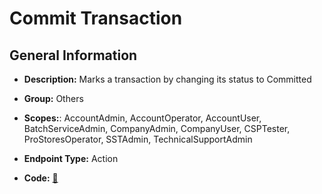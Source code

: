 # Commit Transaction

## General Information

- **Description:** Marks a transaction by changing its status to Committed

- **Group:** Others
- **Scopes:**: AccountAdmin, AccountOperator, AccountUser, BatchServiceAdmin, CompanyAdmin, CompanyUser, CSPTester, ProStoresOperator, SSTAdmin, TechnicalSupportAdmin
- **Endpoint Type:** Action
- **Code:** [🔗](https://github.com/NangoHQ/integration-templates/tree/main/integrations/avalara-sandbox/actions/commit-transaction.ts)
